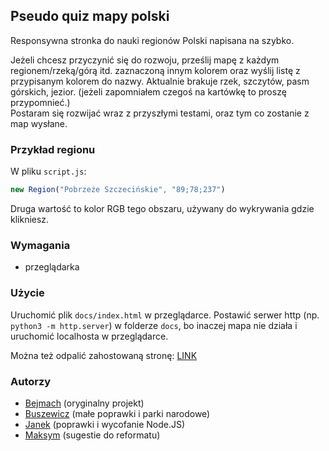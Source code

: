 ## Pseudo quiz mapy polski

Responsywna stronka do nauki regionów Polski napisana na szybko.

Jeżeli chcesz przyczynić się do rozwoju,  prześlij mapę z każdym regionem/rzeką/górą itd.  zaznaczoną innym kolorem oraz wyślij listę z przypisanym kolorem do nazwy.  Aktualnie brakuje rzek,  szczytów,  pasm górskich,  jezior.  (jeżeli zapomniałem czegoś na kartówkę to proszę przypomnieć.)  
Postaram się rozwijać wraz z przyszłymi testami,  oraz tym co zostanie z map wysłane.

### Przykład regionu
W pliku `script.js`:
```js
new Region("Pobrzeże Szczecińskie", "89;78;237")
```
Druga wartość to kolor RGB tego obszaru, używany do wykrywania gdzie klikniesz.

### Wymagania 

- przeglądarka

### Użycie

Uruchomić plik `docs/index.html` w przeglądarce. Postawić serwer http (np. `python3 -m http.server`) w folderze `docs`, bo inaczej mapa nie działa i uruchomić localhosta w przeglądarce.

Można też odpalić zahostowaną stronę: [LINK](https://bejmach.github.io/MapOfPoland)

### Autorzy
- [Bejmach](https://github.com/Bejmach) (oryginalny projekt)
- [Buszewicz](https://github.com/Buszewicz) (małe poprawki i parki narodowe)
- [Janek](https://github.com/creeper82) (poprawki i wycofanie Node.JS)
- [Maksym](https://github.com/iLoveReact) (sugestie do reformatu)
